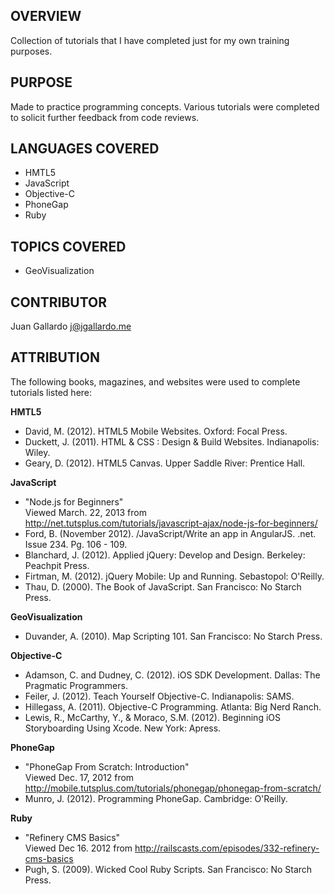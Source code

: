 OVERVIEW
------------------
Collection of tutorials that I have completed just for my own training purposes. 


PURPOSE
------------------
Made to practice programming concepts. Various tutorials were completed to solicit further feedback from code reviews. 


LANGUAGES COVERED
------------------
* HMTL5
* JavaScript
* Objective-C
* PhoneGap
* Ruby

TOPICS COVERED
------------------
* GeoVisualization


CONTRIBUTOR
------------------
Juan Gallardo j@jgallardo.me


ATTRIBUTION
------------------
The following books, magazines, and websites were used to complete tutorials listed here:

__HMTL5__
+ David, M. (2012). HTML5 Mobile Websites. Oxford: Focal Press.
+ Duckett, J. (2011). HTML & CSS : Design & Build Websites. Indianapolis: Wiley. 
+ Geary, D. (2012). HTML5 Canvas. Upper Saddle River: Prentice Hall.

__JavaScript__
+ "Node.js for Beginners"<br />
Viewed March. 22, 2013 from http://net.tutsplus.com/tutorials/javascript-ajax/node-js-for-beginners/
+ Ford, B. (November 2012). /JavaScript/Write an app in AngularJS. .net. Issue 234. Pg. 106 - 109.
+ Blanchard, J. (2012). Applied jQuery: Develop and Design. Berkeley: Peachpit Press.
+ Firtman, M. (2012). jQuery Mobile: Up and Running. Sebastopol: O'Reilly.
+ Thau, D. (2000). The Book of JavaScript. San Francisco: No Starch Press. 

__GeoVisualization__
+ Duvander, A. (2010). Map Scripting 101. San Francisco: No Starch Press.

__Objective-C__
+ Adamson, C. and Dudney, C. (2012). iOS SDK Development. Dallas: The Pragmatic Programmers. 
+ Feiler, J. (2012). Teach Yourself Objective-C. Indianapolis: SAMS. 
+ Hillegass, A. (2011). Objective-C Programming. Atlanta: Big Nerd Ranch.
+ Lewis, R., McCarthy, Y., & Moraco, S.M. (2012). Beginning iOS Storyboarding Using Xcode. New York: Apress.

__PhoneGap__ 
+ "PhoneGap From Scratch: Introduction"<br />
Viewed Dec. 17, 2012 from http://mobile.tutsplus.com/tutorials/phonegap/phonegap-from-scratch/
+ Munro, J. (2012). Programming PhoneGap. Cambridge: O'Reilly.

__Ruby__
+ "Refinery CMS Basics"<br />
Viewed Dec 16. 2012 from http://railscasts.com/episodes/332-refinery-cms-basics
+ Pugh, S. (2009). Wicked Cool Ruby Scripts. San Francisco: No Starch Press. 
